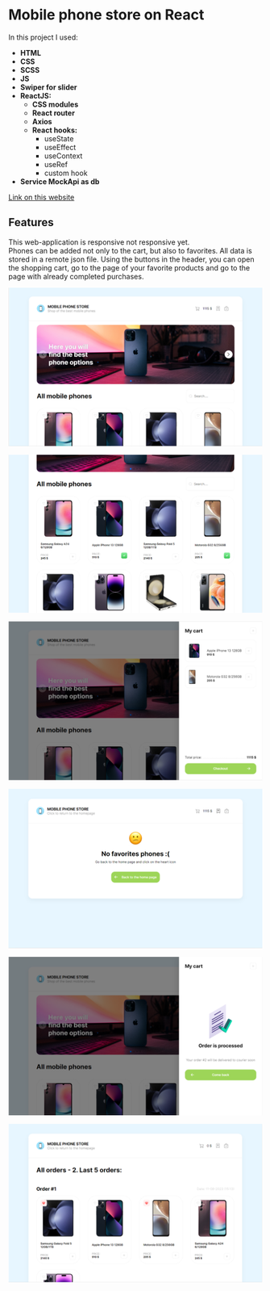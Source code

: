 # Mobile phone store on React
In this project I used:
* __HTML__
* __CSS__
* __SCSS__
* __JS__
* __Swiper for slider__
* __ReactJS:__
    * __CSS modules__
    * __React router__
    * __Axios__
    * __React hooks:__
        * useState
        * useEffect
        * useContext
        * useRef
        * custom hook
* __Service MockApi as db__

[Link on this website](https://k-a-webdev.github.io/React-mobilePhone-store/)

## Features
This web-application is responsive not responsive yet. \
Phones can be added not only to the cart, but also to favorites. All data is stored in a remote json file.
Using the buttons in the header, you can open the shopping cart, go to the page of your favorite products and go to the page with already completed purchases.

![Preview photo](public/img/previews/Preview_1.png)

![Preview photo](public/img/previews/Preview_2.png)

![Preview photo](public/img/previews/Preview_3.png)

![Preview photo](public/img/previews/Preview_4.png)

![Preview photo](public/img/previews/Preview_5.png)

![Preview photo](public/img/previews/Preview_6.png)